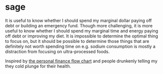 # sage

It is useful to know whether I should spend my marginal dollar paying off debt or building an emergency fund. Though more challenging, it is more useful to know whether I should spend my marginal time and energy paying off debt or improving my diet. It is impossible to determine the optimal thing to focus on, but it should be possible to determine those things that are definitely not worth spending time on e.g. sodium consumption is mostly a distraction from focusing on ultra-processed foods.

Inspired by [the personal finance flow chart](https://imgur.com/personal-finance-flowchart-us-CcEVQAV) and people drunkenly telling my they cold plunge for their health.

